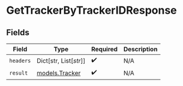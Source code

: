 # GetTrackerByTrackerIDResponse


## Fields

| Field                                  | Type                                   | Required                               | Description                            |
| -------------------------------------- | -------------------------------------- | -------------------------------------- | -------------------------------------- |
| `headers`                              | Dict[str, List[*str*]]                 | :heavy_check_mark:                     | N/A                                    |
| `result`                               | [models.Tracker](../models/tracker.md) | :heavy_check_mark:                     | N/A                                    |